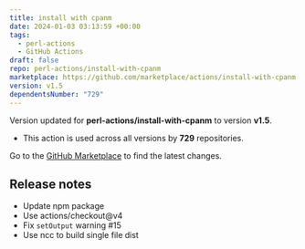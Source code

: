 ```yaml
---
title: install with cpanm
date: 2024-01-03 03:13:59 +00:00
tags:
  - perl-actions
  - GitHub Actions
draft: false
repo: perl-actions/install-with-cpanm
marketplace: https://github.com/marketplace/actions/install-with-cpanm
version: v1.5
dependentsNumber: "729"
---
```



Version updated for **perl-actions/install-with-cpanm** to version **v1.5**.
- This action is used across all versions by **729** repositories.

Go to the [GitHub Marketplace](https://github.com/marketplace/actions/install-with-cpanm) to find the latest changes.

## Release notes

* Update npm package
* Use actions/checkout@v4
* Fix `setOutput` warning  #15
* Use ncc to build single file dist


